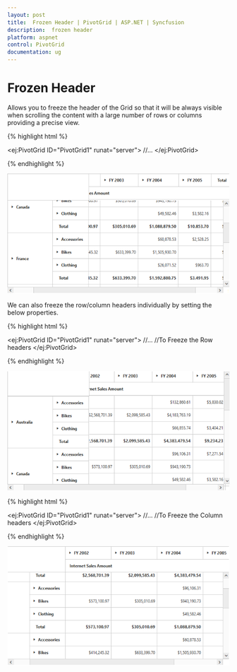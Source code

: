```yaml
---
layout: post
title:  Frozen Header | PivotGrid | ASP.NET | Syncfusion
description:  frozen header
platform: aspnet
control: PivotGrid
documentation: ug
---
```


# Frozen Header

Allows you to freeze the header of the Grid so that it will be always visible when scrolling the content with a large number of rows or columns providing a precise view.

{% highlight html %}

<ej:PivotGrid ID="PivotGrid1" runat="server">
    //...
    <FrozenHeaderSettings EnableFrozenHeaders="true"></FrozenHeaderSettings>
</ej:PivotGrid>

{% endhighlight %}

![](FrozenHeader_images/row_col_freeze.png)

We can also freeze the row/column headers individually by setting the below properties.

{% highlight html %}

<ej:PivotGrid ID="PivotGrid1" runat="server">
    //...
    <FrozenHeaderSettings EnableFrozenRowHeaders="true"></FrozenHeaderSettings> //To Freeze the Row headers
</ej:PivotGrid>

{% endhighlight %}

![](FrozenHeader_images/row_freeze.png)

{% highlight html %}

<ej:PivotGrid ID="PivotGrid1" runat="server">
    //...
    <FrozenHeaderSettings EnableFrozenColumnHeaders="true"></FrozenHeaderSettings> //To Freeze the Column headers
</ej:PivotGrid>
    
{% endhighlight %}

![](FrozenHeader_images/col_freeze.png)